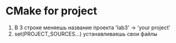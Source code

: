 # CMake for project
1. В 3 строке меняешь название проекта 'lab3' -> 'your project'
2. set(PROJECT_SOURCES...) устанавливаешь свои файлы
